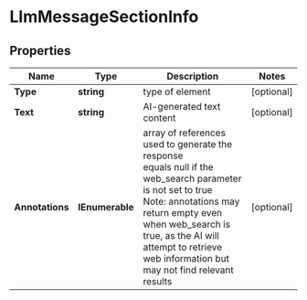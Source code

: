 # LlmMessageSectionInfo


## Properties

| Name | Type | Description | Notes |
|------------ | ------------- | ------------- | -------------|
**Type** | **string** | type of element |[optional]|
**Text** | **string** | AI-generated text content |[optional]|
**Annotations** | **IEnumerable<AnnotationInfo>** | array of references used to generate the response<br>equals null if the web_search parameter is not set to true<br>Note: annotations may return empty even when web_search is true, as the AI will attempt to retrieve web information but may not find relevant results |[optional]|